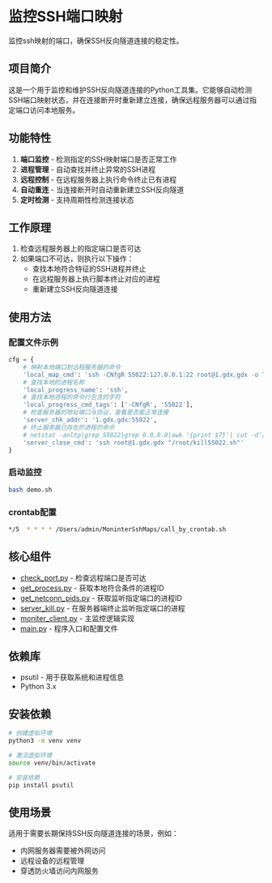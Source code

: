 # 监控SSH端口映射

监控ssh映射的端口，确保SSH反向隧道连接的稳定性。

## 项目简介

这是一个用于监控和维护SSH反向隧道连接的Python工具集。它能够自动检测SSH端口映射状态，并在连接断开时重新建立连接，确保远程服务器可以通过指定端口访问本地服务。

## 功能特性

1. **端口监控** - 检测指定的SSH映射端口是否正常工作
2. **进程管理** - 自动查找并终止异常的SSH进程
3. **远程控制** - 在远程服务器上执行命令终止已有进程
4. **自动重连** - 当连接断开时自动重新建立SSH反向隧道
5. **定时检测** - 支持周期性检测连接状态

## 工作原理

1. 检查远程服务器上的指定端口是否可达
2. 如果端口不可达，则执行以下操作：
   - 查找本地符合特征的SSH进程并终止
   - 在远程服务器上执行脚本终止对应的进程
   - 重新建立SSH反向隧道连接

## 使用方法

### 配置文件示例

```python
cfg = {
    # 映射本地端口到远程服务器的命令
    'local_map_cmd': 'ssh -CNfgR 55022:127.0.0.1:22 root@1.gdx.gdx -o TCPKeepAlive=yes',
    # 查找本地的进程名称
    'local_progress_name': 'ssh',
    # 查找本地进程的命令行包含的字符
    'local_progress_cmd_tags': ['-CNfgR', '55022'],
    # 检查服务器的地址端口与协议，查看是否能正常连接
    'server_chk_addr': '1.gdx.gdx:55022',
    # 终止服务器已存在的进程的命令
    # netstat -anltp|grep 55022|grep 0.0.0.0|awk '{print $7}'| cut -d'/' -f1|xargs kill -9
    'server_close_cmd': 'ssh root@1.gdx.gdx "/root/kill55022.sh"'
}
```

### 启动监控

```bash
bash demo.sh
```

### crontab配置
```bash
*/5  * * * * /Users/admin/MoninterSshMaps/call_by_crontab.sh 
```

## 核心组件

- [check_port.py](check_port.py) - 检查远程端口是否可达
- [get_process.py](get_process.py) - 获取本地符合条件的进程ID
- [get_netconn_pids.py](get_netconn_pids.py) - 获取监听指定端口的进程ID
- [server_kill.py](server_kill.py) - 在服务器端终止监听指定端口的进程
- [moniter_client.py](moniter_client.py) - 主监控逻辑实现
- [main.py](main.py) - 程序入口和配置文件

## 依赖库

- psutil - 用于获取系统和进程信息
- Python 3.x

## 安装依赖

```bash
# 创建虚拟环境
python3 -m venv venv

# 激活虚拟环境
source venv/bin/activate

# 安装依赖
pip install psutil
```

## 使用场景

适用于需要长期保持SSH反向隧道连接的场景，例如：
- 内网服务器需要被外网访问
- 远程设备的远程管理
- 穿透防火墙访问内网服务